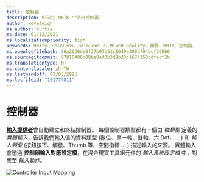 ```yaml
---
title: 控制器
description: 如何在 MRTK 中使用控制器
author: keveleigh
ms.author: kurtie
ms.date: 01/12/2021
ms.localizationpriority: high
keywords: Unity、HoloLens、HoloLens 2、Mixed Reality、開發、MRTK、控制器、
ms.openlocfilehash: 56a2636ee0f37b97e61c1649e388df04bcf26866
ms.sourcegitcommit: 97815006c09be0a43b3d9b33c1674150cdfecf2b
ms.translationtype: MT
ms.contentlocale: zh-TW
ms.lasthandoff: 03/03/2021
ms.locfileid: "101779811"
---
```

# <a name="controllers"></a>控制器

[**輸入提供者**](InputProviders.md)會自動建立和終結控制器。 每個控制器類型都有一個由 *軸類型* 定義的 *實體輸入*，告訴我們輸入值的資料類型 (數位、單一軸、雙軸、六 Dof、... ) 和 *輸入類型* (按鈕按下、觸發、Thumb 等、空間指標 ... ) 描述輸入的來源。 實體輸入會透過 **控制器輸入對應設定檔**，在混合現實工具組元件的 *輸入系統設定檔* 中，對應至 *輸入動作*。

<img src="../Images/Input/ControllerInputMapping.png" style="max-width:100%;" alt="Controller Input Mapping">
